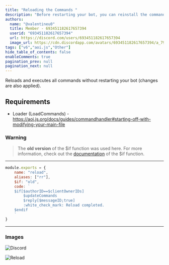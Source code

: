 ```yaml
---
title: "Reloading the Commands "
description: "Before restarting your bot, you can reinstall the commands folder that you have already set and run your commands."
authors:
  name: "@valentineu0"
  title: Member - 693451182617657394
  userid: "693451182617657394"
  url: https://discord.com/users/693451182617657394
  image_url: https://cdn.discordapp.com/avatars/693451182617657394/a_79dfa83e3f1680d5c71792a4708553d5.png
tags: ["v6","aoi.js","Other"]
hide_table_of_contents: false
enableComments: true
pagination_prev: null
pagination_next: null
---
```


Reloads and executes all commands without restarting your bot (changes are also applied).

## Requirements
- Loader (LoadCommands) - <https://aoi.js.org/docs/guides/commandhandler#starting-off-with-modifying-your-main-file>

### Warning
> The **old version** of the $if function was used here. For more information, check out the [documentation](https://aoi.js.org/docs/functions/misc-related/if) of the $if function.

---

```js
module.exports = {
    name: "reload",
    aliases: ["rr"],
    $if: "old",
    code: `
    $if[$authorID==$clientOwnerIDs]
        $updateCommands
        $reply[$messageID;true]
        :white_check_mark: Reload completed.
    $endif
    `
}
```
---
### Images

![Discord](https://assets.valentineu.xyz/aoi.png)

![Reload](https://assets.valentineu.xyz/aoi2.png)
